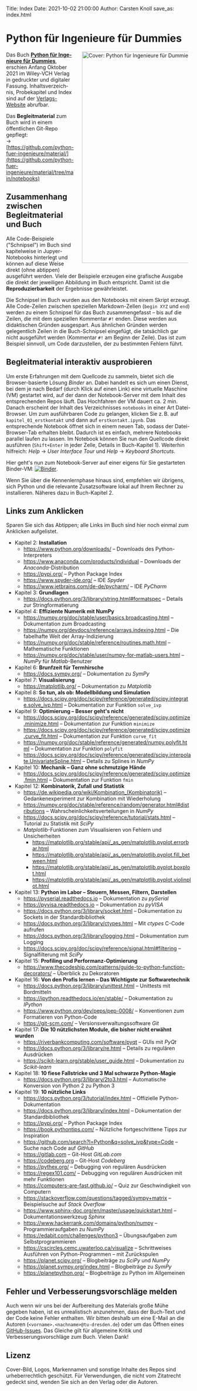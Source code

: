 Title: Index
Date: 2021-10-02 21:00:00
Author: Carsten Knoll
save_as: index.html

# Python für Ingenieure für Dummies


<a href="https://wiley-vch.de/ISBN9783527717675"><img src="img/cover_book.png" title="Python für Ingenieure für Dummies" alt="Cover: Python für Ingenieure für Dummies"  style="float:right; width:60vw; max-width:290px; margin-left:1.5em; margin-bottom:1.5em; margin-right:.5em;" /></a>

Das Buch **[Python für Inge&shy;nieure für Dummies](https://wiley-vch.de/ISBN9783527717675)**, erschien Anfang Oktober 2021 im Wiley-VCH Verlag in gedruckter und digitaler Fassung. Inhalts&shy;ver&shy;zeich&shy;nis, Probekapitel und Index sind auf der [Verlags-Website](https://wiley-vch.de/ISBN9783527717675) abrufbar.


Das **Begleitmaterial** zum Buch wird in einem öffentlichen Git-Repo gepflegt:<br>
→ [https://github.com/python-fuer-ingenieure/material/](https://github.com/python-fuer-ingenieure/material/tree/main/notebooks)

## Zusammenhang zwischen Begleitmaterial und Buch

Alle Code-Beispiele ("Schnipsel") im Buch sind kapitelweise in Jupyer-Notebooks hinterlegt und können auf diese Weise direkt (ohne abtippen) ausgeführt werden. Viele der Beispiele erzeugen eine grafische Ausgabe die direkt der jeweiligen Abbildung im Buch entspricht. Damit ist die **Reproduzierbarkeit** der Ergebnisse gewährleistet.

Die Schnipsel im Buch wurden aus den Notebooks mit einem Skript erzeugt. Alle Code-Zeilen zwischen speziellen Markdown-Zellen (`begin XYZ` und `end`) werden zu einem Schnipsel für das Buch zusammengefasst – bis auf die Zeilen, die mit  dem speziellen Kommentar `#!` enden. Diese werden aus didaktischen Gründen ausgespart. Aus ähnlichen Gründen werden gelegentlich Zeilen in die Buch-Schnipsel eingefügt, die tatsächlich gar nicht ausgeführt werden (Kommentar `#!` am Beginn der Zeile). Das ist zum Beispiel sinnvoll, um Code darzustellen, der zu bestimmten Fehlern führt.


## Begleitmaterial interaktiv ausprobieren

Um erste Erfahrungen mit dem Quellcode zu sammeln, bietet sich die Browser-basierte Lösung *Binder* an. Dabei handelt es sich um einen Dienst, bei dem je nach Bedarf (durch Klick auf einen Link) eine virtuelle Maschine (VM) gestartet wird, auf der dann der Notebook-Server mit dem Inhalt des entsprechenden Repos läuft. Das Hochfahren der VM dauert ca. 2 min.  Danach erscheint der Inhalt des Verzeichnisses `notebooks` in einer Art Datei-Browser. Um zum ausführbaren Code zu gelangen, klicken Sie z.&#x202F;B. auf `kapitel_01_erstkontakt` und dann auf `erstkontakt.ipynb`. Das entsprechende Notebook öffnet sich in einem neuen Tab, sodass der Datei-Browser-Tab erhalten bleibt. Dadurch ist es einfach, mehrere Notebooks parallel laufen zu lassen. Im Notebook können Sie nun den Quellcode direkt ausführen (`Shift+Enter` in jeder Zelle, Details in Buch-Kapitel 1). Weiterhin hilfreich: *Help* → *User Interface Tour* und *Help* → *Keyboard Shortcuts*.

Hier geht's nun zum Notebook-Server auf einer eigens für Sie gestarteten Binder-VM: [![Binder](https://mybinder.org/badge_logo.svg)](https://mybinder.org/v2/gh/python-fuer-ingenieure/material/main?urlpath=/tree/notebooks).

Wenn Sie über die Kennenlernphase hinaus sind, empfehlen wir übrigens, sich Python und die relevante Zusatzsoftware lokal auf Ihrem Rechner zu installieren. Näheres dazu in Buch-Kapitel 2.


## Links zum Anklicken

Sparen Sie sich das Abtippen; alle Links im Buch sind hier noch einmal zum Anklicken aufgelistet.

- Kapitel 2: **Installation**
    - <https://www.python.org/downloads/> – Downloads des Python-Interpreters
    - <https://www.anaconda.com/products/individual> – Downloads der *Anaconda*-Distribu&shy;tion
    - <https://pypi.org/> – Python Package Index
    - <https://www.spyder-ide.org/> – IDE *Spyder*
    - <https://www.jetbrains.com/de-de/pycharm/> – IDE *PyCharm*
- Kapitel 3: **Grundlagen**
    - <https://docs.python.org/3/library/string.html#formatspec> – Details zur String&shy;forma&shy;tierung
- Kapitel 4: **Effiziente Numerik mit NumPy**
    - <https://numpy.org/doc/stable/user/basics.broadcasting.html> – Dokumentation zum Broad&shy;casting
    - <https://numpy.org/devdocs/reference/arrays.indexing.html> – Die fabelhafte Welt der Array-Indi&shy;zierung
    - <https://numpy.org/doc/stable/reference/routines.math.html> – Mathematische Funktionen
    - <https://numpy.org/doc/stable/user/numpy-for-matlab-users.html> – *NumPy* für *Matlab*-Benutzer
- Kapitel 6: **Brunfzeit für Termhirsche**
    - <https://docs.sympy.org/> – Dokumentation zu *SymPy*
- Kapitel 7: **Visualisierung**
    - <https://matplotlib.org/> – Dokumentation zu *Matplotlib*
- Kapitel 8: **So tun, als ob: Modellbildung und Simulation**
    - <https://docs.scipy.org/doc/scipy/reference/generated/scipy.integrate.solve_ivp.html> – Dokumentation zur Funktion `solve_ivp`
- Kapitel 9: **Optimierung – Besser geht's nicht**
    - <https://docs.scipy.org/doc/scipy/reference/generated/scipy.optimize.minimize.html> – Dokumentation zur Funktion `minimize`
    - <https://docs.scipy.org/doc/scipy/reference/generated/scipy.optimize.curve_fit.html> – Dokumentation zur Funktion `curve_fit`
    - <https://numpy.org/doc/stable/reference/generated/numpy.polyfit.html> – Dokumentation zur Funktion `polyfit`
    - <https://docs.scipy.org/doc/scipy/reference/generated/scipy.interpolate.UnivariateSpline.html> – Details zu Splines in *NumPy*
- Kapitel 10: **Mechanik – Ganz ohne schmutzige Hände**
    - <https://docs.scipy.org/doc/scipy/reference/generated/scipy.optimize.fmin.html> – Dokumentation zur Funktion `fmin`
- Kapitel 12: **Kombinatorik, Zufall und Statistik**
    - <https://de.wikipedia.org/wiki/Kombination_(Kombinatorik)> – Gedankenexperiment zur Kombination mit Wiederholung
    - <https://numpy.org/doc/stable/reference/random/generator.html#distributions> – Wahrscheinlichkeitsverteilungen in *NumPy*
    - <https://docs.scipy.org/doc/scipy/reference/tutorial/stats.html> – Tutorial zu Statistik mit *SciPy*
    - *Matplotlib*-Funktionen zum Visualisieren von Fehlern und Unsicherheiten
        - <https://matplotlib.org/stable/api/_as_gen/matplotlib.pyplot.errorbar.html>
        - <https://matplotlib.org/stable/api/_as_gen/matplotlib.pyplot.fill_between.html>
        - <https://matplotlib.org/stable/api/_as_gen/matplotlib.pyplot.boxplot.html>
        - <https://matplotlib.org/stable/api/_as_gen/matplotlib.pyplot.violinplot.html>
- Kapitel 13: **Python im Labor – Steuern, Messen, Filtern, Darstellen**
    - <https://pyserial.readthedocs.io> – Dokumentation zu *pySerial*
    - <https://pyvisa.readthedocs.io> – Dokumentation zu *pyVISA*
    - <https://docs.python.org/3/library/socket.html> – Dokumentation zu Sockets in der Standardbibliothek
    - <https://docs.python.org/3/library/ctypes.html> – Mit *ctypes* C-Code aufrufen
    - <https://docs.python.org/3/library/logging.html> – Dokumentation zum Logging
    - <https://docs.scipy.org/doc/scipy/reference/signal.html#filtering> – Signalfilterung mit *SciPy*
- Kapitel 15: **Profiling und Performanz-Optimierung**
    - <https://www.thecodeship.com/patterns/guide-to-python-function-decorators/> – Überblick zu Dekoratoren
- Kapitel 16: **Von den Profis lernen – Das Wichtigste zur Softwaretechnik**
    - <https://docs.python.org/3/library/unittest.html> – Unittests mit Bordmitteln
    - <https://ipython.readthedocs.io/en/stable/> – Dokumentation zu *IPython*
    - <https://www.python.org/dev/peps/pep-0008/> – Konventionen zum Formatieren von Python-Code
    - <https://git-scm.com/> – Versionsverwaltungssoftware *Git*
- Kapitel 17: **Die 10 nützlichsten Module, die bisher nicht erwähnt wurden**
    - <https://riverbankcomputing.com/software/pyqt> – GUIs mit *PyQt*
    - <https://docs.python.org/3/library/re.html> – Details zu regulären Ausdrücken
    - <https://scikit-learn.org/stable/user_guide.html> – Dokumentation zu *Scikit-learn*
- Kapitel 18: **10 fiese Fallstricke und 3 Mal schwarze Python-Magie**
    - <https://docs.python.org/3/library/2to3.html> – Automatische Konversion von Python 2 zu Python 3
- Kapitel 19: **10 nützliche Links**
    - <https://docs.python.org/3/tutorial/index.html> – Offizielle Python-Dokumentation
    - <https://docs.python.org/3/library/index.html> – Dokumentation der Standard&shy;bibliothek
    - <https://pypi.org/> – Python Package Index
    - <https://book.pythontips.com/> – Nützliche fortgeschrittene Tipps zur Inspiration
    - <https://github.com/search?l=Python&q=solve_ivp&type=Code> – Suche nach Code auf *GitHub*
    - <https://gitlab.com> – Git-Host *GitLab.com*
    - <https://codeberg.org> – Git-Host *Codeberg*
    - <https://pythex.org/> – Debugging von regulären Ausdrücken
    - <https://regex101.com/> – Debugging von regulären Ausdrücken mit mehr Funktionen
    - <https://computers-are-fast.github.io/> – Quiz zur Geschwindigkeit von Computern
    - <https://stackoverflow.com/questions/tagged/sympy+matrix> – Beispielsuche auf *Stack Overflow*
    - <https://www.sphinx-doc.org/en/master/usage/quickstart.html> – Dokumentationswerkzeug *Sphinx*
    - <https://www.hackerrank.com/domains/python/numpy> – Programmieraufgaben zu *NumPy*
    - <https://edabit.com/challenges/python3> – Übungsaufgaben zum Selbst&shy;programmieren
    - <https://cscircles.cemc.uwaterloo.ca/visualize> – Schrittweises Ausführen von Python-Programmen – mit Zurückspulen
    - <https://planet.scipy.org/> – Blogbeiträge zu *SciPy* und *NumPy*
    - <https://planet.sympy.org/index.html> – Blogbeiträge zu *SymPy*
    - <https://planetpython.org/> – Blogbeiträge zu Python im Allgemeinen

## Fehler und Verbesserungs&shy;vorschläge melden

Auch wenn wir uns bei der Aufbereitung des Materials große Mühe gegeben haben, ist es unrealistisch anzunehmen, dass der Buch-Text und der Code keine Fehler enthalten. Wir bitten deshalb um eine E-Mail an die Autoren (`<vorname>.<nachname>@tu-dresden.de`) oder um das Öffnen eines [GitHub-Issues](https://github.com/python-fuer-ingenieure/begleitmaterial/issues). Das Gleiche gilt für allgemeine Kritik und Verbesserungsvorschläge zum Buch. Vielen Dank!


## Lizenz

Cover-Bild, Logos, Markennamen und sonstige Inhalte des Repos sind urheberrechtlich geschützt. Für Verwendungen, die nicht vom Zitatrecht gedeckt sind, wenden Sie sich an den Verlag oder die Autoren.
